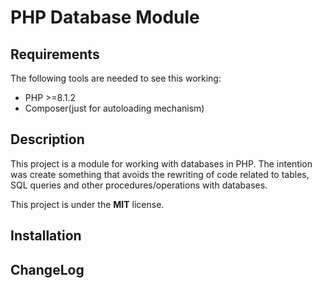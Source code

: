 # PHP Database Module

## Requirements
The following tools are needed to see this working:

- PHP >=8.1.2
- Composer(just for autoloading mechanism)


## Description
This project is a module for working with databases in PHP. The intention was create something that avoids the rewriting of code related to tables, SQL queries and other procedures/operations with databases.


This project is under the **MIT** license.

## Installation

## ChangeLog
